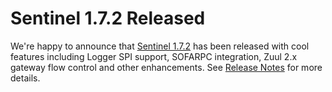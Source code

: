 # Sentinel 1.7.2 Released

We're happy to announce that [Sentinel 1.7.2](https://github.com/alibaba/Sentinel/releases/tag/1.7.2) has been released with cool features including Logger SPI support, SOFARPC integration, Zuul 2.x gateway flow control and other enhancements. See [Release Notes](https://github.com/alibaba/Sentinel/wiki/Release-Notes#172) for more details.